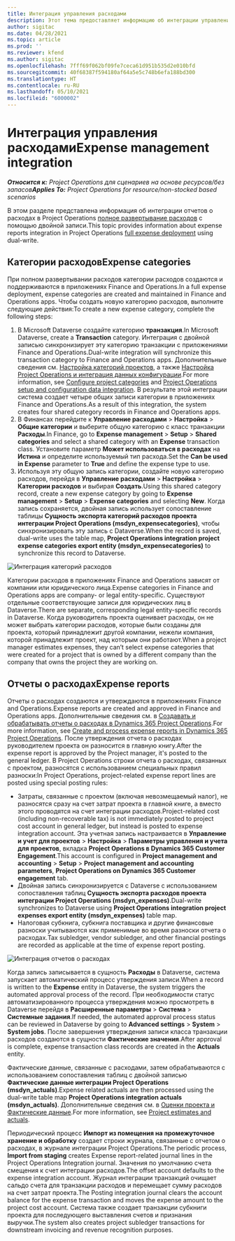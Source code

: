 ```yaml
---
title: Интеграция управления расходами
description: Этот тема предоставляет информацию об интеграции управления расходами в Project Operations с помощью двойной записи.
author: sigitac
ms.date: 04/28/2021
ms.topic: article
ms.prod: ''
ms.reviewer: kfend
ms.author: sigitac
ms.openlocfilehash: 7fff69f062bf09fe7ceca61d951b535d2e010bfd
ms.sourcegitcommit: 40f68387f594180af64a5e5c748b6efa188bd300
ms.translationtype: HT
ms.contentlocale: ru-RU
ms.lasthandoff: 05/10/2021
ms.locfileid: "6000002"
---
```

# <a name="expense-management-integration"></a><span data-ttu-id="12080-103">Интеграция управления расходами</span><span class="sxs-lookup"><span data-stu-id="12080-103">Expense management integration</span></span>

<span data-ttu-id="12080-104">_**Относится к:** Project Operations для сценариев на основе ресурсов/без запасов_</span><span class="sxs-lookup"><span data-stu-id="12080-104">_**Applies To:** Project Operations for resource/non-stocked based scenarios_</span></span>

<span data-ttu-id="12080-105">В этом разделе представлена информация об интеграции отчетов о расходах в Project Operations [полное развертывание расходов](../expense/expense-overview.md) с помощью двойной записи.</span><span class="sxs-lookup"><span data-stu-id="12080-105">This topic provides information about expense reports integration in Project Operations [full expense deployment](../expense/expense-overview.md) using dual-write.</span></span>

## <a name="expense-categories"></a><span data-ttu-id="12080-106">Категории расходов</span><span class="sxs-lookup"><span data-stu-id="12080-106">Expense categories</span></span>

<span data-ttu-id="12080-107">При полном развертывании расходов категории расходов создаются и поддерживаются в приложениях Finance and Operations.</span><span class="sxs-lookup"><span data-stu-id="12080-107">In a full expense deployment, expense categories are created and maintained in Finance and Operations apps.</span></span> <span data-ttu-id="12080-108">Чтобы создать новую категорию расходов, выполните следующие действия:</span><span class="sxs-lookup"><span data-stu-id="12080-108">To create a new expense category, complete the following steps:</span></span>

1. <span data-ttu-id="12080-109">В Microsoft Dataverse создайте категорию **транзакция**.</span><span class="sxs-lookup"><span data-stu-id="12080-109">In Microsoft Dataverse, create a **Transaction** category.</span></span> <span data-ttu-id="12080-110">Интеграция с двойной записью синхронизирует эту категорию транзакции с приложениями Finance and Operations.</span><span class="sxs-lookup"><span data-stu-id="12080-110">Dual-write integration will synchronize this transaction category to Finance and Operations apps.</span></span> <span data-ttu-id="12080-111">Дополнительные сведения см. [Настройка категорий проектов](/dynamics365/project-operations/project-accounting/configure-project-categories), а также [Настройка Project Operations и интеграция данных конфигурации](resource-dual-write-setup-integration.md).</span><span class="sxs-lookup"><span data-stu-id="12080-111">For more information, see [Configure project categories](/dynamics365/project-operations/project-accounting/configure-project-categories) and [Project Operations setup and configuration data integration](resource-dual-write-setup-integration.md).</span></span> <span data-ttu-id="12080-112">В результате этой интеграции система создает четыре общих записи категории в приложениях Finance and Operations.</span><span class="sxs-lookup"><span data-stu-id="12080-112">As a result of this integration, the system creates four shared category records in Finance and Operations apps.</span></span>
2. <span data-ttu-id="12080-113">В Финансах перейдите к **Управление расходами** > **Настройка** > **Общие категории** и выберите общую категорию с класс транзакции **Расходы**.</span><span class="sxs-lookup"><span data-stu-id="12080-113">In Finance, go to **Expense management** > **Setup** > **Shared categories** and select a shared category with an **Expense** transaction class.</span></span> <span data-ttu-id="12080-114">Установите параметр **Может использоваться в расходах** на **Истина** и определите используемый тип расхода.</span><span class="sxs-lookup"><span data-stu-id="12080-114">Set the **Can be used in Expense** parameter to **True** and define the expense type to use.</span></span>
3. <span data-ttu-id="12080-115">Используя эту общую запись категории, создайте новую категорию расходов, перейдя в **Управление расходами** > **Настройка** > **Категории расходов** и выбирая **Создать**.</span><span class="sxs-lookup"><span data-stu-id="12080-115">Using this shared category record, create a new expense category by going to **Expense management** > **Setup** > **Expense categories** and selecting **New**.</span></span> <span data-ttu-id="12080-116">Когда запись сохраняется, двойная запись использует сопоставление таблицы **Сущность экспорта категорий расходов проекта интеграции Project Operations (msdyn\_expensecategories)**, чтобы синхронизировать эту запись с Dataverse.</span><span class="sxs-lookup"><span data-stu-id="12080-116">When the record is saved, dual-write uses the table map, **Project Operations integration project expense categories export entity (msdyn\_expensecategories)** to synchronize this record to Dataverse.</span></span>

  ![Интеграция категорий расходов](./media/DW6ExpenseCategories.png)

<span data-ttu-id="12080-118">Категории расходов в приложениях Finance and Operations зависят от компании или юридического лица.</span><span class="sxs-lookup"><span data-stu-id="12080-118">Expense categories in Finance and Operations apps are company- or legal entity-specific.</span></span> <span data-ttu-id="12080-119">Существуют отдельные соответствующие записи для юридических лиц в Dataverse.</span><span class="sxs-lookup"><span data-stu-id="12080-119">There are separate, corresponding legal entity-specific records in Dataverse.</span></span> <span data-ttu-id="12080-120">Когда руководитель проекта оценивает расходы, он не может выбрать категории расходов, которые были созданы для проекта, который принадлежит другой компании, нежели компания, которой принадлежит проект, над которым они работают.</span><span class="sxs-lookup"><span data-stu-id="12080-120">When a project manager estimates expenses, they can’t select expense categories that were created for a project that is owned by a different company than the company that owns the project they are working on.</span></span> 

## <a name="expense-reports"></a><span data-ttu-id="12080-121">Отчеты о расходах</span><span class="sxs-lookup"><span data-stu-id="12080-121">Expense reports</span></span>

<span data-ttu-id="12080-122">Отчеты о расходах создаются и утверждаются в приложениях Finance and Operations.</span><span class="sxs-lookup"><span data-stu-id="12080-122">Expense reports are created and approved in Finance and Operations apps.</span></span> <span data-ttu-id="12080-123">Дополнительные сведения см. в [Создавать и обрабатывать отчеты о расходах в Dynamics 365 Project Operations](/learn/modules/create-process-expense-reports/).</span><span class="sxs-lookup"><span data-stu-id="12080-123">For more information, see [Create and process expense reports in Dynamics 365 Project Operations](/learn/modules/create-process-expense-reports/).</span></span> <span data-ttu-id="12080-124">После утверждения отчета о расходах руководителем проекта он разносится в главную книгу.</span><span class="sxs-lookup"><span data-stu-id="12080-124">After the expense report is approved by the Project manager, it's posted to the general ledger.</span></span> <span data-ttu-id="12080-125">В Project Operations строки отчета о расходах, связанных с проектом, разносятся с использованием специальных правил разноски:</span><span class="sxs-lookup"><span data-stu-id="12080-125">In Project Operations, project-related expense report lines are posted using special posting rules:</span></span>

  - <span data-ttu-id="12080-126">Затраты, связанные с проектом (включая невозмещаемый налог), не разносятся сразу на счет затрат проекта в главной книге, а вместо этого проводятся на счет интеграции расходов.</span><span class="sxs-lookup"><span data-stu-id="12080-126">Project-related cost (including non-recoverable tax) is not immediately posted to project cost account in general ledger, but instead is posted to expense integration account.</span></span> <span data-ttu-id="12080-127">Эта учетная запись настраивается в **Управление и учет для проектов** > **Настройка** > **Параметры управления и учета для проектов**, вкладка **Project Operations в Dynamics 365 Customer Engagement**.</span><span class="sxs-lookup"><span data-stu-id="12080-127">This account is configured in **Project management and accounting** > **Setup** > **Project management and accounting parameters**, **Project Operations on Dynamics 365 Customer engagement** tab.</span></span>
  - <span data-ttu-id="12080-128">Двойная запись синхронизируется с Dataverse с использованием сопоставления таблиц **Сущность экспорта расходов проекта интеграции Project Operations (msdyn\_expenses)**.</span><span class="sxs-lookup"><span data-stu-id="12080-128">Dual-write synchronizes to Dataverse using **Project Operations integration project expenses export entity (msdyn\_expenses)** table map.</span></span>
  - <span data-ttu-id="12080-129">Налоговая субкнига, субкнига поставщика и другие финансовые разноски учитываются как применимые во время разноски отчета о расходах.</span><span class="sxs-lookup"><span data-stu-id="12080-129">Tax subledger, vendor subledger, and other financial postings are recorded as applicable at the time of expense report posting.</span></span>

  ![Интеграция отчетов о расходах](./media/DW6ExpenseReports.png)

<span data-ttu-id="12080-131">Когда запись записывается в сущность **Расходы** в Dataverse, система запускает автоматический процесс утверждения записи.</span><span class="sxs-lookup"><span data-stu-id="12080-131">When a record is written to the **Expense** entity in Dataverse, the system triggers the automated approval process of the record.</span></span> <span data-ttu-id="12080-132">При необходимости статус автоматизированного процесса утверждения можно просмотреть в Dataverse перейдя в **Расширенные параметры** > **Система** > **Системные задания**.</span><span class="sxs-lookup"><span data-stu-id="12080-132">If needed, the automated approval process status can be reviewed in Dataverse by going to **Advanced settings** > **System** > **System jobs**.</span></span> <span data-ttu-id="12080-133">После завершения утверждения записи класса транзакции расходов создаются в сущности **Фактические значения**.</span><span class="sxs-lookup"><span data-stu-id="12080-133">After approval is complete, expense transaction class records are created in the **Actuals** entity.</span></span>

<span data-ttu-id="12080-134">Фактические данные, связанные с расходами, затем обрабатываются с использованием сопоставления таблиц с двойной записью **Фактические данные интеграции Project Operations (msdyn\_actuals)**.</span><span class="sxs-lookup"><span data-stu-id="12080-134">Expense related actuals are then processed using the dual-write table map **Project Operations integration actuals (msdyn\_actuals)**.</span></span> <span data-ttu-id="12080-135">Дополнительные сведения см. в [Оценки проекта и Фактические данные](resource-dual-write-estimates-actuals.md).</span><span class="sxs-lookup"><span data-stu-id="12080-135">For more information, see [Project estimates and actuals](resource-dual-write-estimates-actuals.md).</span></span>

<span data-ttu-id="12080-136">Периодический процесс **Импорт из помещения на промежуточное хранение и обработку** создает строки журнала, связанные с отчетом о расходах, в журнале интеграции Project Operations.</span><span class="sxs-lookup"><span data-stu-id="12080-136">The periodic process, **Import from staging** creates Expense report-related journal lines in the Project Operations Integration journal.</span></span> <span data-ttu-id="12080-137">Значения по умолчанию счета смещения к счет интеграции расходов.</span><span class="sxs-lookup"><span data-stu-id="12080-137">The offset account defaults to the expense integration account.</span></span> <span data-ttu-id="12080-138">Журнал интеграции транзакций очищает сальдо счета для транзакции расходов и перемещает сумму расходов на счет затрат проекта.</span><span class="sxs-lookup"><span data-stu-id="12080-138">The Posting integration journal clears the account balance for the expense transaction and moves the expense amount to the project cost account.</span></span> <span data-ttu-id="12080-139">Система также создает транзакции субкниги проекта для последующего выставления счетов и признания выручки.</span><span class="sxs-lookup"><span data-stu-id="12080-139">The system also creates project subledger transactions for downstream invoicing and revenue recognition purposes.</span></span>
